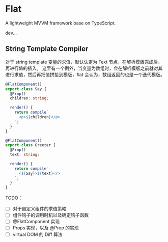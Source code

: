 # Flat

A lightweight MVVM framework base on TypeScript.

dev...

## String Template Compiler

对于 string template 变量的求值，默认认定为 Text 节点，在解析模版完成后，再进行值的插入。
这里有一个例外，当变量为数组时，会在解析模版之前就对其进行求值，然后再把值拼接到模版，flat 会认为，数组返回的也是一个迭代模版。

```typescript
@FlatComponent()
export class Say {
  @Prop()
  children: string;

  render() {
    return compile`
      <p>${children}</p>
    `;
  }
}

@FlatComponent()
export class Greeter {
  @Prop()
  text: string;

  render() {
    return compile`
      <${Say}>${text}</>
    `;
  }
}
```

TODO：

- [ ] 对于自定义组件的求值策略
- [ ] 组件钩子的调用时机以及确定钩子函数
- [ ] @FlatComponent 实现
- [ ] Props 实现，以及 @Prop 的实现
- [ ] virtual DOM 的 Diff 算法
